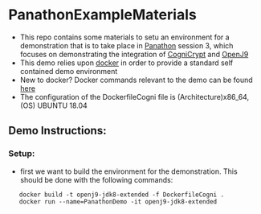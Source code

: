 # PanathonExampleMaterials
  * This repo contains some materials to setu an environment for a demonstration that is to take place in [Panathon](https://2019.ecoop.org/home/panathon-2019) session 3, which focuses on demonstrating the integration of [CogniCrypt](https://github.com/CROSSINGTUD/CryptoAnalysis) and [OpenJ9](https://github.com/eclipse/openj9)
  * This demo relies upon [docker](https://www.docker.com/resources/what-container) in order to provide a standard self contained demo environment
  * New to docker? Docker commands relevant to the demo can be found [here](https://github.com/knewbury01/PanathonExampleMaterials/blob/master/DockerTutorial.md)
  * The configuration of the DockerfileCogni file is (Architecture)x86_64, (OS) UBUNTU 18.04

## Demo Instructions:

### Setup:
  * first we want to build the environment for the demonstration. This should be done with the following commands:

```
   docker build -t openj9-jdk8-extended -f DockerfileCogni .
   docker run --name=PanathonDemo -it openj9-jdk8-extended
```
